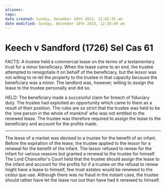 ```yaml
---
aliases: 
tags: 
date created: Sunday, December 10th 2023, 12:02:35 am
date modified: Sunday, December 10th 2023, 12:38:49 am
---
```


# Keech v Sandford (1726) Sel Cas 61

FACTS: A trustee held a commercial lease on the terms of a testamentary trust for a minor beneficiary. When the lease came to an end, the trustee attempted to renegotiate it on behalf of the beneficiary, but the lessor was not willing to re-let the property to the trustee in that capacity because the beneficiary was a minor. The landlord was, however, willing to assign the lease to the trustee personally and did so.

HELD: The beneficiary made a successful claim for breach of fiduciary duty. The trustee had exploited an opportunity which came to them as a result of their position. The rules are so strict that the trustee was held to be the ‘one person in the whole of mankind’ who was not entitled to the renewed lease. The trustee was therefore required to assign the lease to the beneficiary and account for the profits made.

---

The lease of a market was devised to a trustee for the benefit of an infant. Before the expiration of the lease, the trustee applied to the lessor for a renewal for the benefit of the infant. The lessor refused to renew for the infant for various reasons but granted a renewal to the trustee for himself. The Lord Chancellor's Court held that the trustee should assign the lease to the infant and account for the profits for if a trustee on the refusal to renew might have a lease to himself, few trust estates would be renewed to the cestui que use. Although there was no fraud in the instant case, the trustee should rather have let the lease run out than have had it renewed to himself.
